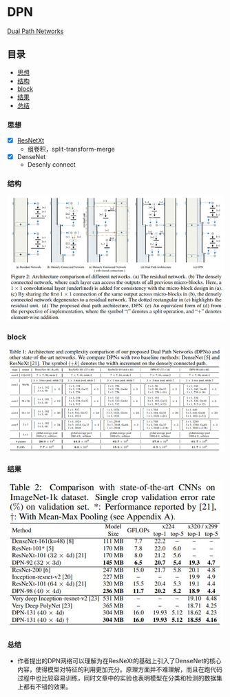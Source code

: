 # DPN
[Dual Path Networks](https://arxiv.org/pdf/1707.01629.pdf)

## 目录
- [思想](#思想)
- [结构](#结构)
- [block](#block)
- [结果](#结果)
- [总结](#总结)


### 思想
- [x] [ResNetXt](../ResNetXt/ResNetXt.md)
  - 组卷积，split-transform-merge
- [x] DenseNet
  * Desenly connect


### 结构
![](./img/struct.JPG)

### block
![](./img/block.JPG)

### 结果
![](./img/result.JPG)

### 总结
- 作者提出的DPN网络可以理解为在ResNeXt的基础上引入了DenseNet的核心内容，使得模型对特征的利用更加充分。原理方面并不难理解，而且在跑代码过程中也比较容易训练，同时文章中的实验也表明模型在分类和检测的数据集上都有不错的效果。